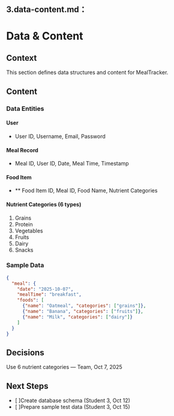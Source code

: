 ## **3.data-content.md：**

# Data & Content

## Context
This section defines data structures and content for MealTracker.

## Content

### Data Entities

#### User
* User ID, Username, Email, Password

#### Meal Record
* Meal ID, User ID, Date, Meal Time, Timestamp

#### Food Item
- ** Food Item ID, Meal ID, Food Name, Nutrient Categories

#### Nutrient Categories (6 types)
1. Grains
2. Protein
3. Vegetables
4. Fruits
5. Dairy
6. Snacks

### Sample Data
```json
{
  "meal": {
    "date": "2025-10-07",
    "mealTime": "breakfast",
    "foods": [
      {"name": "Oatmeal", "categories": ["grains"]},
      {"name": "Banana", "categories": ["fruits"]},
      {"name": "Milk", "categories": ["dairy"]}
    ]
  }
}
```

## Decisions
Use 6 nutrient categories — Team, Oct 7, 2025

## Next Steps
- [ ]Create database schema (Student 3, Oct 12)
- [ ]Prepare sample test data (Student 3, Oct 15)

